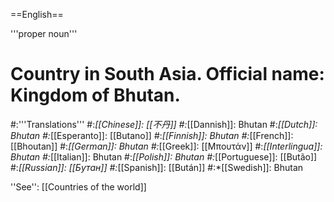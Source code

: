 ==English==

'''proper noun'''

# Country in South Asia. Official name: Kingdom of Bhutan.
#:'''Translations'''
#:*[[Chinese]]: [[不丹]]
#:*[[Dannish]]: Bhutan
#:*[[Dutch]]: Bhutan
#:*[[Esperanto]]: [[Butano]]
#:*[[Finnish]]: Bhutan
#:*[[French]]: [[Bhoutan]]
#:*[[German]]: Bhutan
#:*[[Greek]]: [[Μπουτάν]]
#:*[[Interlingua]]: Bhutan
#:*[[Italian]]: Bhutan
#:*[[Polish]]: Bhutan
#:*[[Portuguese]]: [[Butão]]
#:*[[Russian]]: [[Бутан]]
#:*[[Spanish]]: [[Bután]]
#:*[[Swedish]]: Bhutan

''See'': [[Countries of the world]]